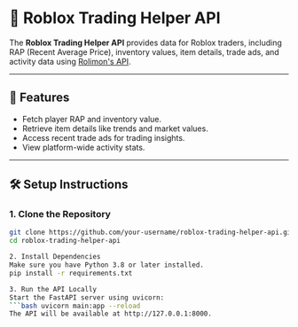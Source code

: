 # 🚀 Roblox Trading Helper API

The **Roblox Trading Helper API** provides data for Roblox traders, including RAP (Recent Average Price), inventory values, item details, trade ads, and activity data using [Rolimon's API](https://www.rolimons.com/).

---

## 🌟 Features

- Fetch player RAP and inventory value.
- Retrieve item details like trends and market values.
- Access recent trade ads for trading insights.
- View platform-wide activity stats.

---

## 🛠️ Setup Instructions

### 1. Clone the Repository
```bash
git clone https://github.com/your-username/roblox-trading-helper-api.git
cd roblox-trading-helper-api

2. Install Dependencies
Make sure you have Python 3.8 or later installed.
pip install -r requirements.txt

3. Run the API Locally
Start the FastAPI server using uvicorn:
```bash uvicorn main:app --reload
The API will be available at http://127.0.0.1:8000.
